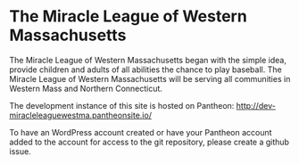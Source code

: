 # The Miracle League of Western Massachusetts

The Miracle League of Western Massachusetts began with the simple idea, provide children and adults of all abilities the chance to play baseball. The Miracle League of Western Massachusetts will be serving all communities in Western Mass and Northern Connecticut.

The development instance of this site is hosted on Pantheon:
http://dev-miracleleaguewestma.pantheonsite.io/

To have an WordPress account created or have your Pantheon account added to the account for access to the git repository, please create a github issue.
